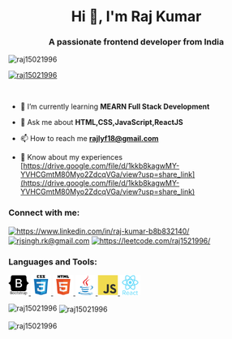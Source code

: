 <h1 align="center">Hi 👋, I'm Raj Kumar</h1>
<h3 align="center">A passionate frontend developer from India</h3>

<p align="left"> <img src="https://komarev.com/ghpvc/?username=raj15021996&label=Profile%20views&color=0e75b6&style=flat" alt="raj15021996" /> </p>

<p align="left"> <a href="https://github.com/ryo-ma/github-profile-trophy"><img src="https://github-profile-trophy.vercel.app/?username=raj15021996" alt="raj15021996" /></a> </p>

<p align="left"> <a href="https://twitter.com/" target="blank"><img src="https://img.shields.io/twitter/follow/?logo=twitter&style=for-the-badge" alt="" /></a> </p>

- 🌱 I’m currently learning **MEARN Full Stack Development**

- 💬 Ask me about **HTML,CSS,JavaScript,ReactJS**

- 📫 How to reach me **rajlyf18@gmail.com**

- 📄 Know about my experiences [https://drive.google.com/file/d/1kkb8kagwMY-YVHCGmtM80Myo2ZdcqVGa/view?usp=share_link](https://drive.google.com/file/d/1kkb8kagwMY-YVHCGmtM80Myo2ZdcqVGa/view?usp=share_link)

<h3 align="left">Connect with me:</h3>
<p align="left">
<a href="https://linkedin.com/in/https://www.linkedin.com/in/raj-kumar-b8b832140/" target="blank"><img align="center" src="https://raw.githubusercontent.com/rahuldkjain/github-profile-readme-generator/master/src/images/icons/Social/linked-in-alt.svg" alt="https://www.linkedin.com/in/raj-kumar-b8b832140/" height="30" width="40" /></a>
<a href="https://instagram.com/rjsingh.rk@gmail.com" target="blank"><img align="center" src="https://raw.githubusercontent.com/rahuldkjain/github-profile-readme-generator/master/src/images/icons/Social/instagram.svg" alt="rjsingh.rk@gmail.com" height="30" width="40" /></a>
<a href="https://www.leetcode.com/https://leetcode.com/raj1521996/" target="blank"><img align="center" src="https://raw.githubusercontent.com/rahuldkjain/github-profile-readme-generator/master/src/images/icons/Social/leet-code.svg" alt="https://leetcode.com/raj1521996/" height="30" width="40" /></a>
</p>

<h3 align="left">Languages and Tools:</h3>
<p align="left"> <a href="https://getbootstrap.com" target="_blank" rel="noreferrer"> <img src="https://raw.githubusercontent.com/devicons/devicon/master/icons/bootstrap/bootstrap-plain-wordmark.svg" alt="bootstrap" width="40" height="40"/> </a> <a href="https://www.w3schools.com/css/" target="_blank" rel="noreferrer"> <img src="https://raw.githubusercontent.com/devicons/devicon/master/icons/css3/css3-original-wordmark.svg" alt="css3" width="40" height="40"/> </a> <a href="https://www.w3.org/html/" target="_blank" rel="noreferrer"> <img src="https://raw.githubusercontent.com/devicons/devicon/master/icons/html5/html5-original-wordmark.svg" alt="html5" width="40" height="40"/> </a> <a href="https://www.java.com" target="_blank" rel="noreferrer"> <img src="https://raw.githubusercontent.com/devicons/devicon/master/icons/java/java-original.svg" alt="java" width="40" height="40"/> </a> <a href="https://developer.mozilla.org/en-US/docs/Web/JavaScript" target="_blank" rel="noreferrer"> <img src="https://raw.githubusercontent.com/devicons/devicon/master/icons/javascript/javascript-original.svg" alt="javascript" width="40" height="40"/> </a> <a href="https://reactjs.org/" target="_blank" rel="noreferrer"> <img src="https://raw.githubusercontent.com/devicons/devicon/master/icons/react/react-original-wordmark.svg" alt="react" width="40" height="40"/> </a> </p>

<p><img align="left" src="https://github-readme-stats.vercel.app/api/top-langs?username=raj15021996&show_icons=true&locale=en&layout=compact" alt="raj15021996" /></p>

<p>&nbsp;<img align="center" src="https://github-readme-stats.vercel.app/api?username=raj15021996&show_icons=true&locale=en" alt="raj15021996" /></p>

<p><img align="center" src="https://github-readme-streak-stats.herokuapp.com/?user=raj15021996&" alt="raj15021996" /></p>

